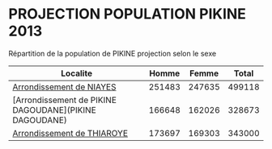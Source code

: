 # PROJECTION POPULATION PIKINE 2013
	
Répartition de la population de PIKINE projection selon le sexe
	
| Localite  | Homme | Femme | Total |
| --------- |:-----:|:-----:|:-----:|
| [Arrondissement de NIAYES](NIAYES) | 251483 | 247635 | 499118 |
| [Arrondissement de PIKINE DAGOUDANE](PIKINE DAGOUDANE) | 166648 | 162026 | 328673 |
| [Arrondissement de THIAROYE](THIAROYE) | 173697 | 169303 | 343000 |
